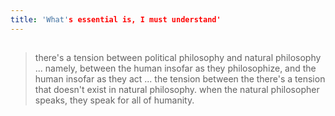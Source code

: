 ```yaml
---
title: 'What's essential is, I must understand'
---
```


## 
> there's a tension between political philosophy and natural philosophy ... namely, between the human insofar as they philosophize, and the human insofar as they act ... the tension between the there's a tension that doesn't exist in natural philosophy. when the natural philosopher speaks, they speak for all of humanity.
